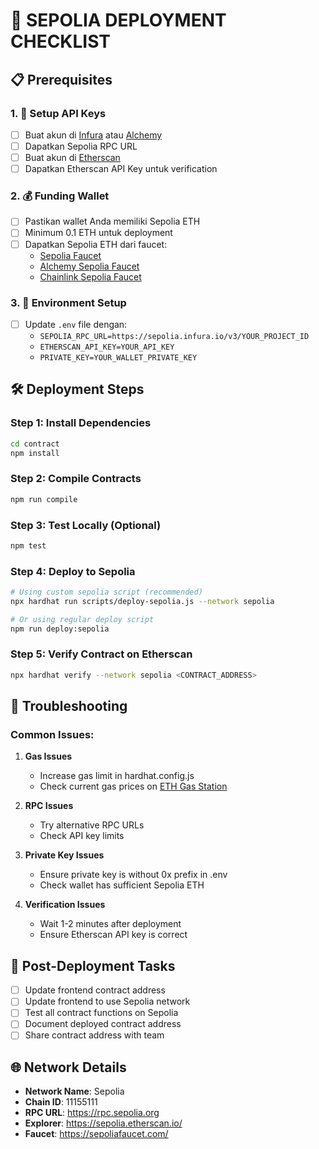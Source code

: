 # 🚀 SEPOLIA DEPLOYMENT CHECKLIST

## 📋 Prerequisites

### 1. 🔑 Setup API Keys

- [ ] Buat akun di [Infura](https://infura.io/) atau [Alchemy](https://alchemy.com/)
- [ ] Dapatkan Sepolia RPC URL
- [ ] Buat akun di [Etherscan](https://etherscan.io/apis)
- [ ] Dapatkan Etherscan API Key untuk verification

### 2. 💰 Funding Wallet

- [ ] Pastikan wallet Anda memiliki Sepolia ETH
- [ ] Minimum 0.1 ETH untuk deployment
- [ ] Dapatkan Sepolia ETH dari faucet:
  - [Sepolia Faucet](https://sepoliafaucet.com/)
  - [Alchemy Sepolia Faucet](https://sepoliafaucet.com/)
  - [Chainlink Sepolia Faucet](https://faucets.chain.link/sepolia)

### 3. 🔧 Environment Setup

- [ ] Update `.env` file dengan:
  - `SEPOLIA_RPC_URL=https://sepolia.infura.io/v3/YOUR_PROJECT_ID`
  - `ETHERSCAN_API_KEY=YOUR_API_KEY`
  - `PRIVATE_KEY=YOUR_WALLET_PRIVATE_KEY`

## 🛠️ Deployment Steps

### Step 1: Install Dependencies

```bash
cd contract
npm install
```

### Step 2: Compile Contracts

```bash
npm run compile
```

### Step 3: Test Locally (Optional)

```bash
npm test
```

### Step 4: Deploy to Sepolia

```bash
# Using custom sepolia script (recommended)
npx hardhat run scripts/deploy-sepolia.js --network sepolia

# Or using regular deploy script
npm run deploy:sepolia
```

### Step 5: Verify Contract on Etherscan

```bash
npx hardhat verify --network sepolia <CONTRACT_ADDRESS>
```

## 🔧 Troubleshooting

### Common Issues:

1. **Gas Issues**

   - Increase gas limit in hardhat.config.js
   - Check current gas prices on [ETH Gas Station](https://ethgasstation.info/)

2. **RPC Issues**

   - Try alternative RPC URLs
   - Check API key limits

3. **Private Key Issues**

   - Ensure private key is without 0x prefix in .env
   - Check wallet has sufficient Sepolia ETH

4. **Verification Issues**
   - Wait 1-2 minutes after deployment
   - Ensure Etherscan API key is correct

## 📝 Post-Deployment Tasks

- [ ] Update frontend contract address
- [ ] Update frontend to use Sepolia network
- [ ] Test all contract functions on Sepolia
- [ ] Document deployed contract address
- [ ] Share contract address with team

## 🌐 Network Details

- **Network Name**: Sepolia
- **Chain ID**: 11155111
- **RPC URL**: https://rpc.sepolia.org
- **Explorer**: https://sepolia.etherscan.io/
- **Faucet**: https://sepoliafaucet.com/

